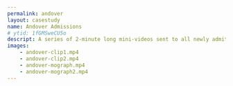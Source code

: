 ```yaml
---
permalink: andover
layout: casestudy
name: Andover Admissions
# ytid: 1fGMSweCU5o
descript: A series of 2-minute long mini-videos sent to all newly admitted students promoting Andover and the \#SayYesToAndover campaign.
images:
    - andover-clip1.mp4
    - andover-clip2.mp4
    - andover-mograph.mp4
    - andover-mograph2.mp4
---
```


